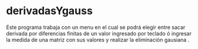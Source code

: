# derivadasYgauss
Este programa trabaja con un menu en el cual se podrá elegir entre sacar derivada por diferencias finitas de un valor ingresado por teclado ó  ingresar la medida de una matriz con sus valores y realizar la eliminación gausiana .
